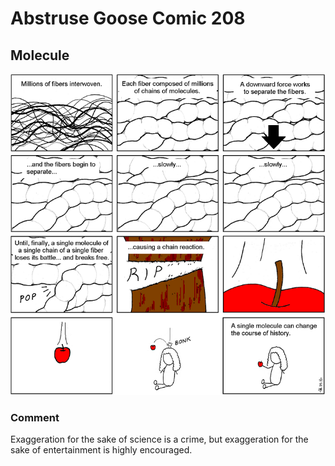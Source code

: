# Abstruse Goose Comic 208
## Molecule

![image](comics/apocryphal_molecule.png)
### Comment
Exaggeration for the sake of science is a crime, but exaggeration for the sake of entertainment is highly encouraged.
